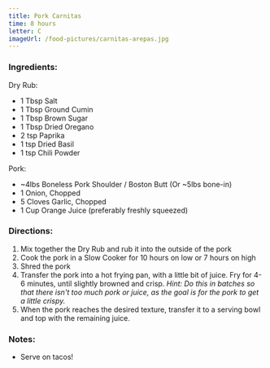 ```yaml
---
title: Pork Carnitas
time: 8 hours
letter: C
imageUrl: /food-pictures/carnitas-arepas.jpg
---
```


### Ingredients:

Dry Rub:
- 1 Tbsp Salt
- 1 Tbsp Ground Cumin
- 1 Tbsp Brown Sugar
- 1 Tbsp Dried Oregano
- 2 tsp Paprika 
- 1 tsp Dried Basil 
- 1 tsp Chili Powder

Pork:
- ~4lbs Boneless Pork Shoulder / Boston Butt (Or ~5lbs bone-in)
- 1 Onion, Chopped
- 5 Cloves Garlic, Chopped
- 1 Cup Orange Juice (preferably freshly squeezed)

### Directions:

1. Mix together the Dry Rub and rub it into the outside of the pork
2. Cook the pork in a Slow Cooker for 10 hours on low or 7 hours on high
3. Shred the pork
4. Transfer the pork into a hot frying pan, with a little bit of juice. Fry for 4-6 minutes, until slightly browned and crisp. _Hint: Do this in batches so that there isn't too much pork or juice, as the goal is for the pork to get a little crispy._
5. When the pork reaches the desired texture, transfer it to a serving bowl and top with the remaining juice.

### Notes:

- Serve on tacos!